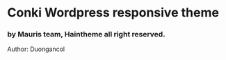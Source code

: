 <h1>Conki Wordpress responsive theme</h1>
<h3>by Mauris team, Haintheme all right reserved.</h3>
<p>Author: Duongancol</p>